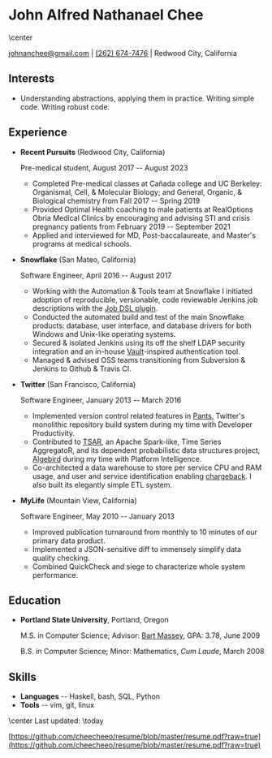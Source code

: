 John Alfred Nathanael Chee
===============

\center

[johnanchee@gmail.com](mailto:johnanchee@gmail.com) | [(262) 674-7476](tel:+1-262-674-7476) | Redwood City, California

Interests
---------

*   Understanding abstractions, applying them in practice. Writing simple code. Writing robust code.

Experience
---------------

* **Recent Pursuits** (Redwood City, California)

    Pre-medical student, August 2017 -- August 2023

    - Completed Pre-medical classes at Cañada college and UC Berkeley: Organismal, Cell, & Molecular Biology; and General, Organic, & Biological chemistry from Fall 2017 -- Spring 2019
    - Provided Optimal Health coaching to male patients at RealOptions Obria Medical Clinics by encouraging and advising STI and crisis pregnancy patients from February 2019 -- September 2021
    - Applied and interviewed for MD, Post-baccalaureate, and Master's programs at medical schools.

* **Snowflake** (San Mateo, California)

    Software Engineer, April 2016 -- August 2017

    - Working with the Automation & Tools team at Snowflake I initiated adoption of reproducible, versionable, code reviewable Jenkins job descriptions with the [Job DSL plugin](https://github.com/jenkinsci/job-dsl-plugin).
    - Conducted the automated build and test of the main Snowflake products: database, user interface, and database drivers for both Windows and Unix-like operating systems.
    - Secured & isolated Jenkins using its off the shelf LDAP security integration and an in-house [Vault](https://www.vaultproject.io)-inspired authentication tool.
    - Managed & advised OSS teams transitioning from Subversion & Jenkins to Github & Travis CI.

* **Twitter** (San Francisco, California)

    Software Engineer, January 2013 -- March 2016

    - Implemented version control related features in [Pants](https://www.pantsbuild.org/), Twitter's monolithic repository build system during my time with Developer Productivity.
    - Contributed to [TSAR](https://blog.twitter.com/engineering/en_us/a/2014/tsar-a-timeseries-aggregator.html), an Apache Spark-like, Time Series AggregatoR, and its dependent probabilistic data structures project, [Algebird](https://twitter.github.io/algebird/) during my time with Platform Intelligence.
    - Co-architected a data warehouse to store per service CPU and RAM usage, and user and service identification enabling [chargeback](https://www.linux.com/blog/twitters-chargeback-system-measures-resource-use-and-sends-out-bill). I also built its elegantly simple ETL system.

* **MyLife** (Mountain View, California)

    Software Engineer, May 2010 -- January 2013

    - Improved publication turnaround from monthly to 10 minutes of our primary data product.
    - Implemented a JSON-sensitive diff to immensely simplify data quality checking.
    - Combined QuickCheck and siege to characterize whole system performance.

## Education

*   **Portland State University**, Portland, Oregon

    M.S. in Computer Science; Advisor: [Bart Massey](http://web.cecs.pdx.edu/~bart/), GPA: 3.78, June 2009

    B.S. in Computer Science; Minor: Mathematics, _Cum Laude_, March 2008


Skills
------

*   **Languages** -- Haskell, bash, SQL, Python
*   **Tools** -- vim, git, linux

\center Last updated: \today

[https://github.com/cheecheeo/resume/blob/master/resume.pdf?raw=true](https://github.com/cheecheeo/resume/blob/master/resume.pdf?raw=true)
